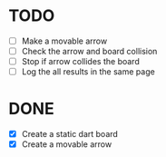 # TODO

- [ ] Make a movable arrow
- [ ] Check the arrow and board collision
- [ ] Stop if arrow collides the board
- [ ] Log the all results in the same page

# DONE

- [x] Create a static dart board
- [x] Create a movable arrow

